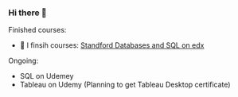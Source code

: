 ### Hi there 👋

Finished courses:

- 🔭 I finsih courses: [Standford Databases and SQL on edx](https://courses.edx.org/courses/course-v1:StanfordOnline+SOE.YDB-SQL0001+2T2020/course/)

Ongoing:
- SQL on Udemey
- Tableau on Udemy (Planning to get Tableau Desktop certificate)
